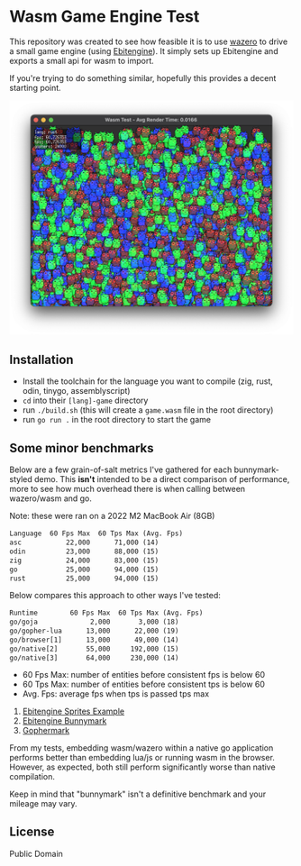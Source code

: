 # Wasm Game Engine Test

This repository was created to see how feasible it is to use [wazero](https://wazero.io/) to drive a small game engine (using [Ebitengine](https://ebitengine.org/)). It simply sets up Ebitengine and exports a small api for wasm to import.

If you're trying to do something similar, hopefully this provides a decent starting point.

![](screenshot.png)

## Installation

- Install the toolchain for the language you want to compile (zig, rust, odin, tinygo, assemblyscript)
- `cd` into their `[lang]-game` directory
- run `./build.sh` (this will create a `game.wasm` file in the root directory)
- run `go run .` in the root directory to start the game

## Some minor benchmarks

Below are a few grain-of-salt metrics I've gathered for each bunnymark-styled demo. This **isn't** intended to be a direct comparison of performance, more to see how much overhead there is when calling between wazero/wasm and go.

Note: these were ran on a 2022 M2 MacBook Air (8GB)

```
Language  60 Fps Max  60 Tps Max (Avg. Fps)
asc           22,000      71,000 (14)
odin          23,000      88,000 (15)
zig           24,000      83,000 (15)
go            25,000      94,000 (15)
rust          25,000      94,000 (15)
```

Below compares this approach to other ways I've tested:

```
Runtime        60 Fps Max  60 Tps Max (Avg. Fps)
go/goja             2,000       3,000 (18)
go/gopher-lua      13,000      22,000 (19)
go/browser[1]      13,000      49,000 (14)
go/native[2]       55,000     192,000 (15)
go/native[3]       64,000     230,000 (14)
```

- 60 Fps Max: number of entities before consistent fps is below 60
- 60 Tps Max: number of entities before consistent tps is below 60
- Avg. Fps: average fps when tps is passed tps max

1. [Ebitengine Sprites Example](https://ebitengine.org/en/examples/sprites.html)
2. [Ebitengine Bunnymark](https://github.com/sedyh/ebitengine-bunny-mark)
3. [Gophermark](https://github.com/judah-caruso/gophermark)

From my tests, embedding wasm/wazero within a native go application
performs better than embedding lua/js or running wasm in the browser.
However, as expected, both still perform significantly worse than native compilation.

Keep in mind that "bunnymark" isn't a definitive benchmark and your mileage may vary.

## License

Public Domain
